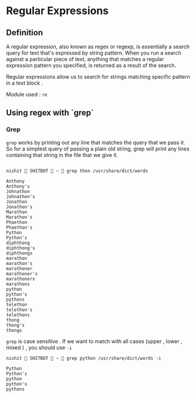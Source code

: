 <h1> Regular Expressions </h1>

<h2> Definition </h2>

A regular expression, also known as regex or regexp,
is essentially a search query for text that's expressed by string pattern.
When you run a search against a particular piece of text,
anything that matches a regular expression pattern you specified,
is returned as a result of the search. 

Regular expressions allow us to search for strings matching specific pattern in a text block .

Module used :  `re`

<h2> Using regex with `grep` </h2>

<h3> Grep </h3>

`grep` works by printing
out any line that matches the query that we pass it.
So for a simplest query of passing a plain old string,
grep will print any lines
containing that string in the file that we give it.

```shell

nishit  SHITBOT  ~  grep thon /usr/share/dict/words

Anthony
Anthony's
Johnathon
Johnathon's
Jonathon
Jonathon's
Marathon
Marathon's
Phaethon
Phaethon's
Python
Python's
diphthong
diphthong's
diphthongs
marathon
marathon's
marathoner
marathoner's
marathoners
marathons
python
python's
pythons
telethon
telethon's
telethons
thong
thong's
thongs
```

`grep` is case sensitive . If we want to match with all cases (upper , lower , mixed ) , you should use `-i`

```shell
nishit  SHITBOT  ~  grep python /usr/share/dict/words -i

Python
Python's
python
python's
pythons
```
